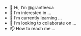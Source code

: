 - 👋 Hi, I’m @grantleeca
- 👀 I’m interested in ...
- 🌱 I’m currently learning ...
- 💞️ I’m looking to collaborate on ...
- 📫 How to reach me ...

<!---
grantleeca/grantleeca is a ✨ special ✨ repository because its `README.md` (this file) appears on your GitHub profile.
You can click the Preview link to take a look at your changes.
--->
